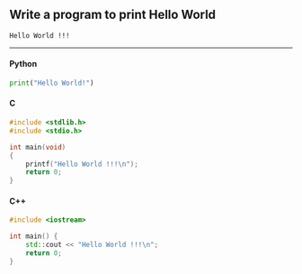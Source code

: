 ## Write a program to print Hello World

```
Hello World !!!
```

---

<CodeBlock slots="heading, code" repeat="3" languages="Python, C, C++" />

#### Python

```python
print("Hello World!")
```

#### C

```c
#include <stdlib.h>
#include <stdio.h>

int main(void)
{
    printf("Hello World !!!\n");
    return 0;
}
```

#### C++

```cpp
#include <iostream>

int main() {
    std::cout << "Hello World !!!\n";
    return 0;
}
```
